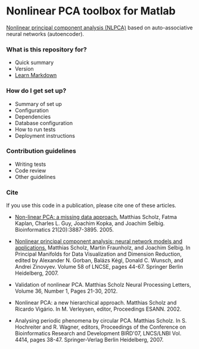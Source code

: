 # Nonlinear PCA toolbox for Matlab #

[Nonlinear principal component analysis (NLPCA)](http://www.nlpca.org/) based on auto-associative neural networks (autoencoder).

### What is this repository for? ###

* Quick summary
* Version
* [Learn Markdown](https://bitbucket.org/tutorials/markdowndemo)

### How do I get set up? ###

* Summary of set up
* Configuration
* Dependencies
* Database configuration
* How to run tests
* Deployment instructions

### Contribution guidelines ###

* Writing tests
* Code review
* Other guidelines

### Cite ###

If you use this code in a publication, please cite one of these articles.

* [Non-linear PCA: a missing data approach.](http://bioinformatics.oxfordjournals.org/content/21/20/3887.full)
  Matthias Scholz, Fatma Kaplan, Charles L. Guy, Joachim Kopka, and Joachim Selbig.
  Bioinformatics 21(20):3887-3895. 2005.
    
 *  [Nonlinear principal component analysis: neural network models and applications.](http://pca.narod.ru/2MainGorbanKeglWunschZin.pdf)
    Matthias Scholz, Martin Fraunholz, and Joachim Selbig.
    In Principal Manifolds for Data Visualization and Dimension Reduction, edited by Alexander N. Gorban, Balázs Kégl, Donald C. Wunsch, and Andrei Zinovyev. Volume 58 of LNCSE, pages 44-67. Springer Berlin Heidelberg, 2007.
   
 * Validation of nonlinear PCA.
    Matthias Scholz
    Neural Processing Letters, Volume 36, Number 1, Pages 21-30, 2012.
   
 *  Nonlinear PCA: a new hierarchical approach.
    Matthias Scholz and Ricardo Vigário.
    In M. Verleysen, editor, Proceedings ESANN. 2002.
  

  *  Analysing periodic phenomena by circular PCA.
    Matthias Scholz.
    In S. Hochreiter and R. Wagner, editors, Proceedings of the Conference on Bioinformatics Research and Development BIRD'07, LNCS/LNBI Vol. 4414, pages 38-47. Springer-Verlag Berlin Heidelberg, 2007.